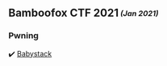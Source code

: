 ## Bamboofox CTF 2021<sub><sup> *(Jan 2021)*</sup></sub>
### Pwning
:heavy_check_mark: [Babystack](https://github.com/ivanmedina/CTFs/tree/master/bamboofox-2021/babystack)